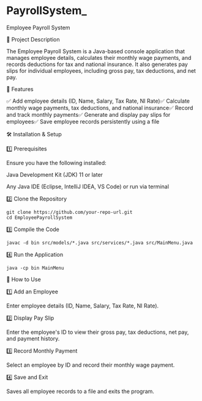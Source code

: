 # PayrollSystem_
Employee Payroll System

📌 Project Description

The Employee Payroll System is a Java-based console application that manages employee details, calculates their monthly wage payments, and records deductions for tax and national insurance. It also generates pay slips for individual employees, including gross pay, tax deductions, and net pay.

🚀 Features

✅ Add employee details (ID, Name, Salary, Tax Rate, NI Rate)✅ Calculate monthly wage payments, tax deductions, and national insurance✅ Record and track monthly payments✅ Generate and display pay slips for employees✅ Save employee records persistently using a file

🛠️ Installation & Setup

1️⃣ Prerequisites

Ensure you have the following installed:

Java Development Kit (JDK) 11 or later

Any Java IDE (Eclipse, IntelliJ IDEA, VS Code) or run via terminal

2️⃣ Clone the Repository

    git clone https://github.com/your-repo-url.git
    cd EmployeePayrollSystem

3️⃣ Compile the Code

    javac -d bin src/models/*.java src/services/*.java src/MainMenu.java

4️⃣ Run the Application

    java -cp bin MainMenu

📖 How to Use

1️⃣ Add an Employee

Enter employee details (ID, Name, Salary, Tax Rate, NI Rate).

2️⃣ Display Pay Slip

Enter the employee's ID to view their gross pay, tax deductions, net pay, and payment history.

3️⃣ Record Monthly Payment

Select an employee by ID and record their monthly wage payment.

4️⃣ Save and Exit

Saves all employee records to a file and exits the program.
